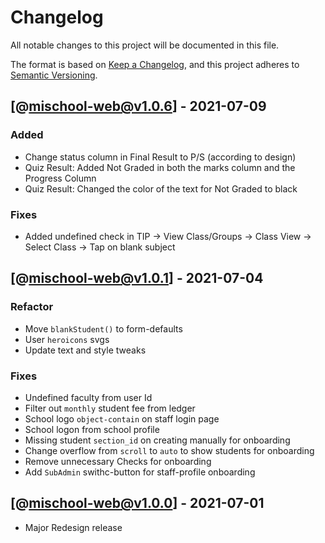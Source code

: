 # Changelog

All notable changes to this project will be documented in this file.

The format is based on [Keep a Changelog](https://keepachangelog.com/en/1.0.0/),
and this project adheres to [Semantic Versioning](https://semver.org/spec/v2.0.0.html).

## [@mischool-web@v1.0.6] - 2021-07-09

### Added

-   Change status column in Final Result to P/S (according to design)
-   Quiz Result: Added Not Graded in both the marks column and the Progress Column
-   Quiz Result: Changed the color of the text for Not Graded to black

### Fixes

-   Added undefined check in TIP → View Class/Groups → Class View → Select Class → Tap on blank subject

## [@mischool-web@v1.0.1] - 2021-07-04

### Refactor

-   Move `blankStudent()` to form-defaults
-   User `heroicons` svgs
-   Update text and style tweaks

### Fixes

-   Undefined faculty from user Id
-   Filter out `monthly` student fee from ledger
-   School logo `object-contain` on staff login page
-   School logon from school profile
-   Missing student `section_id` on creating manually for onboarding
-   Change overflow from `scroll` to `auto` to show students for onboarding
-   Remove unnecessary Checks for onboarding
-   Add `SubAdmin` swithc-button for staff-profile onboarding

## [@mischool-web@v1.0.0] - 2021-07-01

-   Major Redesign release
